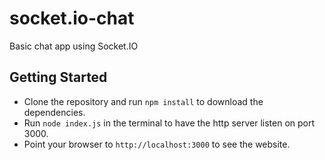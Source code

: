# socket.io-chat
Basic chat app using Socket.IO

## Getting Started
- Clone the repository and run `npm install` to download the dependencies.
- Run `node index.js` in the terminal to have the http server listen on port 3000.
- Point your browser to `http://localhost:3000` to see the website.